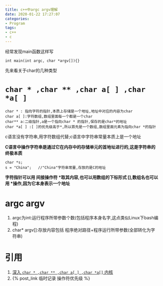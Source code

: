 ```yaml
---
title: c++中argc argv理解
date: 2020-01-22 17:27:07
categories:
- Program
tags:
- c++
- c
---
```

经常发现main函数这样写
 
    int main(int argc, char *argv[]){}
先来看关于char的几种类型

# `char * ,char ** ,char a[ ] ,char *a[ ]`
    
    char * : 指向字符的指针,本质上存储是一个地址,地址中对应的内容为char
    char a[ ]:字符数组,数组里面每一个都是一个char
    char** a:二级指针,a是一个指向char * 的指针,保存的是char*的地址
    char *a[ ] :[ ]的优先级高于*,所以首先是一个数组,数组里面元素为指向char *的指针

c语言没有字符串,用字符数组代替;c语言中字符串常量本质上是一个地址

**C语言中操作字符串是通过它在内存中的存储单元的首地址进行的,这是字符串的终极本质**

    char *s;
    s = "China";   //"China"字符串常量,存放的是C的地址
    
**字符指针可以用 间接操作符 \*取其内容,也可以用数组的下标形式 [],数组名也可以用 \*操作,因为它本身表示一个地址**    

# argc argv

1. argc为int:运行程序所带参数个数(包括程序本身名字,这点类似Linux下bash编程)
2. char* argv[]:存放内容包括 程序绝对路径+程序运行所带参数(全部转化为字符串)

    
# 引用
1. [深入 `char * ,char ** ,char a[ ] ,char *a[]` 内核](https://blog.csdn.net/daiyutage/article/details/8604720)
2. {% post_link 临时记录 操作符优先级 %}    